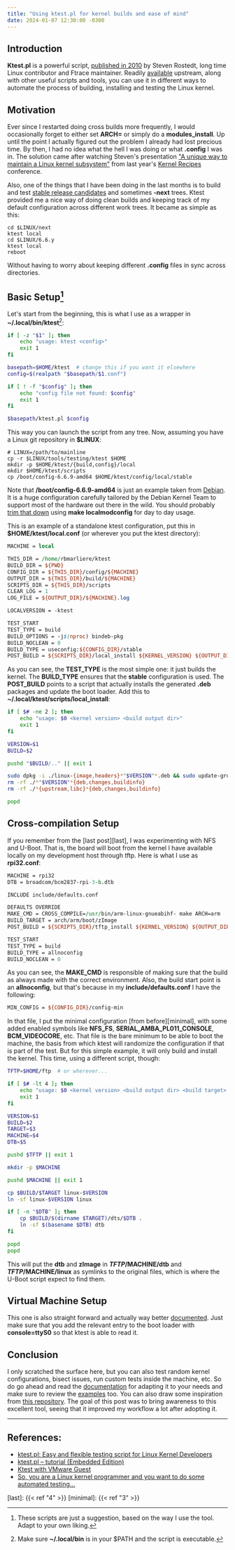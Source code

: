 ```yaml
---
title: "Using ktest.pl for kernel builds and ease of mind"
date: 2024-01-07 12:30:00 -0300
---
```


## Introduction

**Ktest.pl** is a powerful script, [published in 2010][announce] by Steven Rostedt, long
time Linux contributor and Ftrace maintainer. Readily [available][ktest] upstream, along
with other useful scripts and tools, you can use it in different ways to automate the
process of building, installing and testing the Linux kernel.

## Motivation

Ever since I restarted doing cross builds more frequently, I would occasionally forget
to either set **ARCH=** or simply do a **modules_install**. Up until the point I
actually figured out the problem I already had lost precious time. By then, I had no
idea what the hell I was doing or what **.config** I was in. The solution came after
watching Steven's presentation ["A unique way to maintain a Linux kernel
subsystem"][rostedt] from last year's [Kernel Recipes][recipes] conference.

Also, one of the things that I have been doing in the last months is to build and test
[stable release candidates][stable-rc] and sometimes **-next** trees. Ktest provided me
a nice way of doing clean builds and keeping track of my default configuration across
different work trees. It became as simple as this:

```shell
cd $LINUX/next
ktest local
cd $LINUX/6.6.y
ktest local
reboot
```

Without having to worry about keeping different **.config** files in sync across
directories.

## Basic Setup[^1]

Let's start from the beginning, this is what I use as a wrapper in
**~/.local/bin/ktest**[^2]:

```bash
if [ -z "$1" ]; then
    echo "usage: ktest <config>"
    exit 1
fi

basepath=$HOME/ktest  # change this if you want it elsewhere
config=$(realpath "$basepath/$1.conf")

if [ ! -f "$config" ]; then
    echo "config file not found: $config"
    exit 1
fi

$basepath/ktest.pl $config
```

This way you can launch the script from any tree. Now, assuming you have a Linux git
repository in **$LINUX**:

```shell
# LINUX=/path/to/mainline
cp -r $LINUX/tools/testing/ktest $HOME
mkdir -p $HOME/ktest/{build,config}/local
mkdir $HOME/ktest/scripts
cp /boot/config-6.6.9-amd64 $HOME/ktest/config/local/stable
```

Note that **/boot/config-6.6.9-amd64** is just an example taken from [Debian][debpkg].
It is a huge configuration carefully tailored by the Debian Kernel Team to support most
of the hardware out there in the wild. You should probably [trim that down][trim] using
**make localmodconfig** for day to day usage.

This is an example of a standalone ktest configuration, put this in
**$HOME/ktest/local.conf** (or wherever you put the ktest directory):

```perl
MACHINE = local

THIS_DIR = /home/rbmarliere/ktest
BUILD_DIR = ${PWD}
CONFIG_DIR = ${THIS_DIR}/config/${MACHINE}
OUTPUT_DIR = ${THIS_DIR}/build/${MACHINE}
SCRIPTS_DIR = ${THIS_DIR}/scripts
CLEAR_LOG = 1
LOG_FILE = ${OUTPUT_DIR}/${MACHINE}.log

LOCALVERSION = -ktest

TEST_START
TEST_TYPE = build
BUILD_OPTIONS = -j$(nproc) bindeb-pkg
BUILD_NOCLEAN = 0
BUILD_TYPE = useconfig:${CONFIG_DIR}/stable
POST_BUILD = ${SCRIPTS_DIR}/local_install ${KERNEL_VERSION} ${OUTPUT_DIR}
```

As you can see, the **TEST_TYPE** is the most simple one: it just builds the kernel. The
**BUILD_TYPE** ensures that the **stable** configuration is used. The **POST_BUILD**
points to a script that actually installs the generated **.deb** packages and update the
boot loader. Add this to **~/.local/ktest/scripts/local_install**:

```bash
if [ $# -ne 2 ]; then
    echo "usage: $0 <kernel version> <build output dir>"
    exit 1
fi

VERSION=$1
BUILD=$2

pushd "$BUILD/.." || exit 1

sudo dpkg -i ./linux-{image,headers}*"$VERSION"*.deb && sudo update-grub
rm -rf ./*"$VERSION"*{deb,changes,buildinfo}
rm -rf ./*{upstream,libc}*{deb,changes,buildinfo}

popd
```

## Cross-compilation Setup

If you remember from the [last post][last], I was experimenting with NFS and U-Boot.
That is, the board will boot from the kernel I have available locally on my development
host through tftp. Here is what I use as **rpi32.conf**:

```perl
MACHINE = rpi32
DTB = broadcom/bcm2837-rpi-3-b.dtb

INCLUDE include/defaults.conf

DEFAULTS OVERRIDE
MAKE_CMD = CROSS_COMPILE=/usr/bin/arm-linux-gnueabihf- make ARCH=arm
BUILD_TARGET = arch/arm/boot/zImage
POST_BUILD = ${SCRIPTS_DIR}/tftp_install ${KERNEL_VERSION} ${OUTPUT_DIR} ${BUILD_TARGET} ${MACHINE} ${DTB}

TEST_START
TEST_TYPE = build
BUILD_TYPE = allnoconfig
BUILD_NOCLEAN = 0
```

As you can see, the **MAKE_CMD** is responsible of making sure that the build as always
made with the correct environment. Also, the build start point is an **allnoconfig**,
but that's because in my **include/defaults.conf** I have the following:

```perl
MIN_CONFIG = ${CONFIG_DIR}/config-min
```

In that file, I put the minimal configuration [from before][minimal], with some added
enabled symbols like **NFS_FS**, **SERIAL_AMBA_PL011_CONSOLE**, **BCM_VIDEOCORE**, etc.
That file is the bare minimum to be able to boot the machine, the basis from which ktest
will randomize the configuration if that is part of the test. But for this simple example,
it will only build and install the kernel. This time, using a different script, though:

```bash
TFTP=$HOME/ftp  # or wherever...

if [ $# -lt 4 ]; then
    echo "usage: $0 <kernel version> <build output dir> <build target> <machine> [dtb]"
    exit 1
fi

VERSION=$1
BUILD=$2
TARGET=$3
MACHINE=$4
DTB=$5

pushd $TFTP || exit 1

mkdir -p $MACHINE

pushd $MACHINE || exit 1

cp $BUILD/$TARGET linux-$VERSION
ln -sf linux-$VERSION linux

if [ -n "$DTB" ]; then
	cp $BUILD/$(dirname $TARGET)/dts/$DTB .
	ln -sf $(basename $DTB) dtb
fi

popd
popd
```

This will put the **dtb** and **zImage** in **$TFTP/$MACHINE/dtb** and
**$TFTP/$MACHINE/linux** as symlinks to the original files, which is where the U-Boot
script expect to find them.

## Virtual Machine Setup

This one is also straight forward and actually way better [documented][vm]. Just make
sure that you add the relevant entry to the boot loader with **console=ttyS0** so that
ktest is able to read it.

## Conclusion

I only scratched the surface here, but you can also test random kernel configurations,
bisect issues, run custom tests inside the machine, etc. So do go ahead and read the
[documentation][doc] for adapting it to your needs and make sure to review the
[examples][examples] too. You can also draw some inspiration from [this
repository][ftrace-ktests]. The goal of this post was to bring awareness to this
excellent tool, seeing that it improved my workflow a lot after adopting it.

---

## References:

- [ktest.pl: Easy and flexible testing script for Linux Kernel Developers][announce]
- [ktest.pl – tutorial (Embedded Edition)][tutorial]
- [Ktest with VMware Guest][hawley]
- [So, you are a Linux kernel programmer and you want to do some automated
  testing...][jordan]

[^1]:
    These scripts are just a suggestion, based on the way I use the tool. Adapt to
    your own liking.

[^2]: Make sure **~/.local/bin** is in your $PATH and the script is executable.

[rostedt]: https://www.youtube.com/watch?v=rMhcCDNAx64
[ktest]: https://git.kernel.org/pub/scm/linux/kernel/git/torvalds/linux.git/tree/tools/testing/ktest
[announce]: https://lore.kernel.org/lkml/1288294944.18238.346.camel@gandalf.stny.rr.com/
[jordan]: https://blogs.oracle.com/linux/post/so-you-are-a-linux-kernel-programmer-and-you-want-to-do-some-automated-testing
[hawley]: https://blogs.vmware.com/opensource/2021/08/31/ktest-with-vmware-guest/
[tutorial]: https://elinux.org/images/f/fd/Automated_Testing_with_ktest.pl_(Embedded_Edition).pdf
[doc]: https://git.kernel.org/pub/scm/linux/kernel/git/torvalds/linux.git/tree/tools/testing/ktest/sample.conf
[stable-rc]: https://git.kernel.org/pub/scm/linux/kernel/git/stable/linux-stable-rc.git
[debpkg]: https://tracker.debian.org/pkg/linux-signed-amd64
[trim]: https://www.kernel.org/doc/html/latest/admin-guide/quickly-build-trimmed-linux.html?highlight=localmodconfig
[vm]: https://git.kernel.org/pub/scm/linux/kernel/git/torvalds/linux.git/tree/tools/testing/ktest/examples/kvm.conf
[ftrace-ktests]: https://github.com/rostedt/ftrace-ktests
[recipes]: https://kernel-recipes.org
[examples]: https://git.kernel.org/pub/scm/linux/kernel/git/torvalds/linux.git/tree/tools/testing/ktest/examples

[last]: {{< ref "4" >}}
[minimal]: {{< ref "3" >}}
